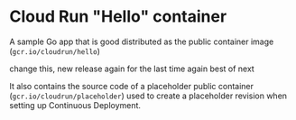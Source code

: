 # Cloud Run "Hello" container

A sample Go app that is good
distributed as the public container image (`gcr.io/cloudrun/hello`) 

change this, new release again for the last time again best of next

It also contains the source code of a placeholder public container
(`gcr.io/cloudrun/placeholder`)  used to create a placeholder revision when setting up 
Continuous Deployment.



